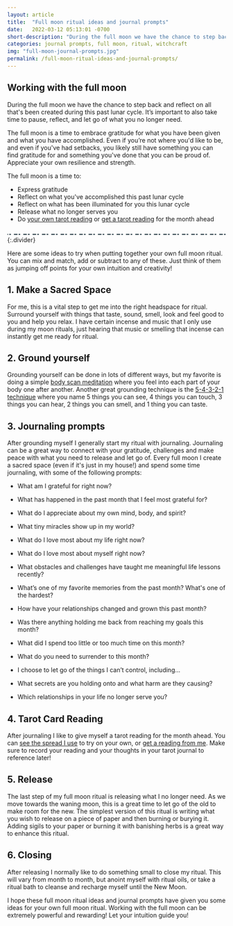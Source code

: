 ```yaml
---
layout: article
title:  "Full moon ritual ideas and journal prompts"
date:   2022-03-12 05:13:01 -0700
short-description: "During the full moon we have the chance to step back and reflect on all that's been created during this past lunar cycle. It’s important to also take time to pause, reflect, and let go of what you no longer need."
categories: journal prompts, full moon, ritual, witchcraft
img: "full-moon-journal-prompts.jpg"
permalink: /full-moon-ritual-ideas-and-journal-prompts/
---
```

## Working with the full moon
During the full moon we have the chance to step back and reflect on all that's been created during this past lunar cycle. It’s important to also take time to pause, reflect, and let go of what you no longer need.

The full moon is a time to embrace gratitude for what you have been given and what you have accomplished. Even if you’re not where you'd like to be, and even if you've had setbacks, you likely still have something you can find gratitude for and something you've done that you can be proud of. Appreciate your own resilience and strength.

The full moon is a time to:
* Express gratitude
* Reflect on what you've accomplished this past lunar cycle
* Reflect on what has been illuminated for you this lunar cycle
* Release what no longer serves you
* Do [your own tarot reading](/free-tarot-spreads/full-moon-tarot-spread) or [get a tarot reading](https://shop.juniperdivination.com/l/MonthAheadTarotReading) for the month ahead

![](/assets/img/divider.svg){:.divider}

Here are some ideas to try when putting together your own full moon ritual. You can mix and match, add or subtract to any of these. Just think of them as jumping off points for your own intuition and creativity!

## 1. Make a Sacred Space
For me, this is a vital step to get me into the right headspace for ritual. Surround yourself with things that taste, sound, smell, look and feel good to you and help you relax. I have certain incense and music that I only use during my moon rituals, just hearing that music or smelling that incense can instantly get me ready for ritual.

## 2. Ground yourself
Grounding yourself can be done in lots of different ways, but my favorite is doing a simple [body scan meditation](https://stopbreathethink.com/anxiety/body-scan/) where you feel into each part of your body one after another. Another great grounding technique is the [5-4-3-2-1 technique](https://www.mondaycampaigns.org/wp-content/uploads/2021/06/destress-monday-infographic-54321-grounding-technique.png) where you name 5 things you can see, 4 things you can touch, 3 things you can hear, 2 things you can smell, and 1 thing you can taste.

## 3. Journaling prompts
After grounding myself I generally start my ritual with journaling. Journaling can be a great way to connect with your gratitude, challenges and make peace with what you need to release and let go of. Every full moon I create a sacred space (even if it's just in my house!) and spend some time journaling, with some of the following prompts:

* What am I grateful for right now?
* What has happened in the past month that I feel most grateful for?
* What do I appreciate about my own mind, body, and spirit?
* What tiny miracles show up in my world?
* What do I love most about my life right now?
* What do I love most about myself right now?

* What obstacles and challenges have taught me meaningful life lessons recently?
* What’s one of my favorite memories from the past month? What's one of the hardest?
* How have your relationships changed and grown this past month?
* Was there anything holding me back from reaching my goals this month?
* What did I spend too little or too much time on this month?

* What do you need to surrender to this month?
* I choose to let go of the things I can’t control, including…
* What secrets are you holding onto and what harm are they causing?
* Which relationships in your life no longer serve you?

## 4. Tarot Card Reading
After journaling I like to give myself a tarot reading for the month ahead. You can [see the spread I use](/free-tarot-spreads/full-moon-tarot-spread) to try on your own, or [get a reading from me](https://shop.juniperdivination.com/l/MonthAheadTarotReading). Make sure to record your reading and your thoughts in your tarot journal to reference later!

## 5. Release
The last step of my full moon ritual is releasing what I no longer need. As we move towards the waning moon, this is a great time to let go of the old to make room for the new. The simplest version of this ritual is writing what you wish to release on a piece of paper and then burning or burying it. Adding sigils to your paper or burning it with banishing herbs is a great way to enhance this ritual.

## 6. Closing
After releasing I normally like to do something small to close my ritual. This will vary from month to month, but anoint myself with ritual oils, or take a ritual bath to cleanse and recharge myself until the New Moon.

I hope these full moon ritual ideas and journal prompts have given you some ideas for your own full moon ritual. Working with the full moon can be extremely powerful and rewarding! Let your intuition guide you!
